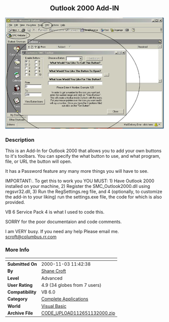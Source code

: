 ﻿<div align="center">

## Outlook 2000 Add\-IN

<img src="PIC20001131611567989.jpg">
</div>

### Description

This is an Add-In for Outlook 2000 that allows you to add your own buttons to it's toolbars. You can specify the what button to use, and what program, file, or URL the button will open.

It has a Password feature any many more things you will have to see.

IMPORTANT:. To get this to work you YOU MUST: 1) Have Outlook 2000 installed on your machine, 2) Register the SMC_Outlook2000.dll using regsvr32.dll, 3) Run the RegSettings.reg file, and 4 (optionally, to customize the add-in to your liking) run the settings.exe file, the code for which is also provided.

VB 6 Service Pack 4 is what I used to code this.

SORRY for the poor documentaion and code comments.

I am VERY busy. If you need any help Please email me. scroft@columbus.rr.com
 
### More Info
 


<span>             |<span>
---                |---
**Submitted On**   |2000-11-03 11:42:38
**By**             |[Shane Croft](https://github.com/Planet-Source-Code/PSCIndex/blob/master/ByAuthor/shane-croft.md)
**Level**          |Advanced
**User Rating**    |4.9 (34 globes from 7 users)
**Compatibility**  |VB 6\.0
**Category**       |[Complete Applications](https://github.com/Planet-Source-Code/PSCIndex/blob/master/ByCategory/complete-applications__1-27.md)
**World**          |[Visual Basic](https://github.com/Planet-Source-Code/PSCIndex/blob/master/ByWorld/visual-basic.md)
**Archive File**   |[CODE\_UPLOAD112651132000\.zip](https://github.com/Planet-Source-Code/shane-croft-outlook-2000-add-in__1-12507/archive/master.zip)








